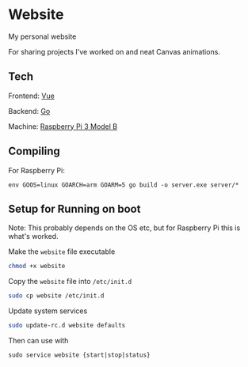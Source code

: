 # Website
My personal website

For sharing projects I've worked on and neat Canvas animations.

## Tech

Frontend: [Vue](https://vuejs.org/)

Backend: [Go](https://golang.org/)

Machine: [Raspberry Pi 3 Model B](https://www.raspberrypi.org/products/raspberry-pi-3-model-b/)

## Compiling

For Raspberry Pi:

```shell
env GOOS=linux GOARCH=arm GOARM=5 go build -o server.exe server/*
```

## Setup for Running on boot

Note: This probably depends on the OS etc, but for Raspberry Pi this is what's worked.

Make the `website` file executable

```bash
chmod +x website
```

Copy the `website` file into `/etc/init.d`

```bash
sudo cp website /etc/init.d
```

Update system services

```bash
sudo update-rc.d website defaults
```

Then can use with

```shell
sudo service website {start|stop|status}
```

